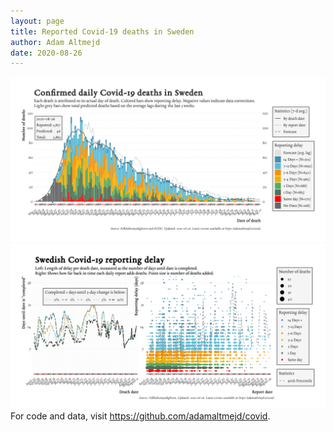 ```yaml
---
layout: page
title: Reported Covid-19 deaths in Sweden
author: Adam Altmejd
date: 2020-08-26
---
```


![Graph of Swedish Covid-19 deaths with reporting delay.](deaths_lag_sweden_2020-08-26.png "Swedish Covid-19 deaths.")
![Graph of Swedish Covid-19 reporting delay in daily deaths.](lag_trend_sweden_2020-08-26.png "Trend in Swedish Covid-19 mortality reporting delay.")
For code and data, visit <https://github.com/adamaltmejd/covid>.
